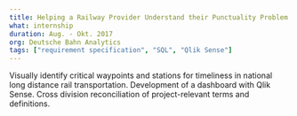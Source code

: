 ```yaml
---
title: Helping a Railway Provider Understand their Punctuality Problem 
what: internship
duration: Aug. - Okt. 2017
org: Deutsche Bahn Analytics
tags: ["requirement specification", "SQL", "Qlik Sense"]
--- 
```


Visually identify critical waypoints and stations for timeliness in national long distance rail transportation. Development of a dashboard with Qlik Sense. Cross division reconciliation of project-relevant terms and definitions.
